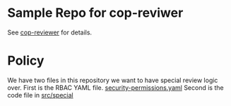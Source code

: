 # Sample Repo for cop-reviwer

See [cop-reviewer](https://github.com/cop-reviewer) for details.

# Policy

We have two files in this repository we want to have special review logic over. 
First is the RBAC YAML file. [security-permissions.yaml](security-permissions.yaml)
Second is the code file in [src/special](src/special)


